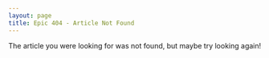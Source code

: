 ```yaml
---
layout: page
title: Epic 404 - Article Not Found
---
```


The article you were looking for was not found, but maybe try looking again!